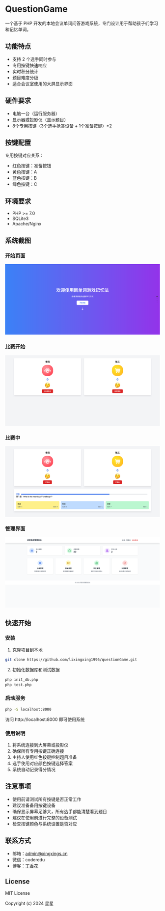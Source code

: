 # QuestionGame

一个基于 PHP 开发的本地会议单词问答游戏系统，专门设计用于帮助孩子们学习和记忆单词。

## 功能特点

- 支持 2 个选手同时参与
- 专用按键快速响应
- 实时积分统计
- 题目难度分级
- 适合会议室使用的大屏显示界面

## 硬件要求

- 电脑一台（运行服务器）
- 显示器或投影仪（显示题目）
- 8个专用按键（3个选手抢答设备 + 1个准备按键）*2

## 按键配置

专用按键对应关系：
- 红色按键：准备按钮
- 黄色按键：A
- 蓝色按键：B
- 绿色按键：C

## 环境要求

- PHP >= 7.0
- SQLite3
- Apache/Nginx

## 系统截图

### 开始页面
![游戏界面](screenshot/1.png)

### 比赛开始
![题目展示](screenshot/2.png)

### 比赛中
![答题结果](screenshot/3.png)


### 管理界面
![管理界面](screenshot/4.png)

## 快速开始

### 安装

1. 克隆项目到本地
```bash
git clone https://github.com/lixingxing1996/questionGame.git
```

2. 初始化数据库和测试数据
```bash
php init_db.php
php test.php
```

### 启动服务

```bash
php -S localhost:8000
```

访问 http://localhost:8000 即可使用系统

### 使用说明

1. 将系统连接到大屏幕或投影仪
2. 确保所有专用按键正确连接
3. 主持人使用红色按键控制题目准备
4. 选手使用对应颜色按键选择答案
5. 系统自动记录得分情况

## 注意事项

- 使用前请测试所有按键是否正常工作
- 建议准备备用按键设备
- 确保显示屏幕足够大，所有选手都能清楚看到题目
- 建议在使用前进行完整的设备测试
- 检查按键颜色与系统设置是否对应

## 联系方式

- 邮箱：admin@xingxings.cn
- 微信：coderedu
- 博客：[丁香花](http://www.xingxings.cn)

## License

MIT License

Copyright (c) 2024 星星 